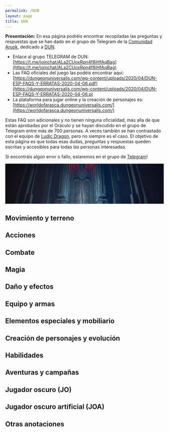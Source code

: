 ```yaml
---
permalink: /DUN
layout: page
title: DUN
---
```

**Presentación:**
En esa página podréis encontrar recopiladas las preguntas y respuestas que se han dado en el grupo de Telegram de la [Comunidad Aruok](https://telegram.me/comunidadAruok), dedicado a [DUN](https://dungeonuniversalis.com/). 
- Enlace al grupo TELEGRAM de DUN: [https://t.me/joinchat/ALa2CUoxRpn4f8iHfAqBag](https://t.me/joinchat/ALa2CUoxRpn4f8iHfAqBag)
- Las FAQ oficiales del juego las podéis encontrar aquí: [https://dungeonuniversalis.com/wp-content/uploads/2020/04/DUN-ESP-FAQS-Y-ERRATAS-2020-04-06.pdf](https://dungeonuniversalis.com/wp-content/uploads/2020/04/DUN-ESP-FAQS-Y-ERRATAS-2020-04-06.p)
- La plataforma para jugar online y la creación de personajes es: [https://worldofarasca.dungeonuniversalis.com/](https://worldofarasca.dungeonuniversalis.com/)

Estas FAQ son adicionales y no tienen ninguna oficialidad, más alla de que están aprobadas por el Oráculo y se hayan discutido en el grupo de Telegram entre más de 700 personas. A veces también se han contrastado con el equipo de [Ludic Dragon](https://ludicdragon.com/), pero no siempre es el caso. 
El objetivo de esta página es que todas esas dudas, preguntas y respuestas queden escritas y accesibles para todas las personas interesadas. 

Si encontráis algún error o fallo, estaremos en el grupo de [Telegram](https://t.me/joinchat/ALa2CUoxRpn4f8iHfAqBag)! 

![Sarrera](https://raw.githubusercontent.com/IzaroBlog/IzaroBlog.github.io/main/_images/DUN/DunPortada.png)


## Movimiento y terreno

## Acciones

## Combate


## Magia


## Daño y efectos

## Equipo y armas

## Elementos especiales y mobiliario

## Creación de personajes y evolución

## Habilidades

## Aventuras y campañas

## Jugador oscuro (JO)

## Jugador oscuro artificial (JOA)

## Otras anotaciones


